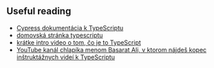 ## Useful reading
* [Cypress dokumentácia k TypeScriptu](https://docs.cypress.io/guides/tooling/typescript-support.html#Configure-tsconfig-json)
* [domovská stránka typescriptu](https://www.typescriptlang.org/)
* [krátke intro video o tom, čo je to TypeScript](https://www.youtube.com/watch?v=ahCwqrYpIuM)
* [YouTube kanál chlapíka menom Basarat Ali, v ktorom nájdeš kopec inštruktážnych videí k TypeScriptu](https://www.youtube.com/channel/UCGD_0i6L48hucTiiyhb5QzQ)